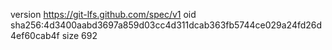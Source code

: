 version https://git-lfs.github.com/spec/v1
oid sha256:4d3400aabd3697a859d03cc4d311dcab363fb5744ce029a24fd26d4ef60cab4f
size 692
